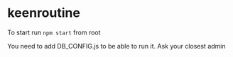 # keenroutine

To start run `npm start` from root

You need to add DB_CONFIG.js to be able to run it. Ask your closest admin 
